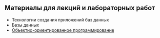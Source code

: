 ## Материалы для лекций и лабораторных работ
* Технологии создания приложений баз данных
* Базы данных
* [Объектно-ориентированное программирование](./03_OOP)

